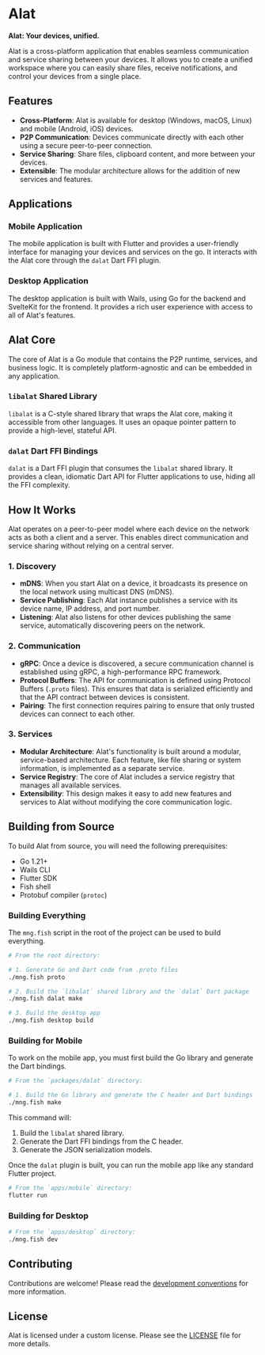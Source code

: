 # Alat

**Alat: Your devices, unified.**

Alat is a cross-platform application that enables seamless communication and service sharing between your devices. It allows you to create a unified workspace where you can easily share files, receive notifications, and control your devices from a single place.

## Features

*   **Cross-Platform**: Alat is available for desktop (Windows, macOS, Linux) and mobile (Android, iOS) devices.
*   **P2P Communication**: Devices communicate directly with each other using a secure peer-to-peer connection.
*   **Service Sharing**: Share files, clipboard content, and more between your devices.
*   **Extensible**: The modular architecture allows for the addition of new services and features.

## Applications

### Mobile Application

The mobile application is built with Flutter and provides a user-friendly interface for managing your devices and services on the go. It interacts with the Alat core through the `dalat` Dart FFI plugin.

### Desktop Application

The desktop application is built with Wails, using Go for the backend and SvelteKit for the frontend. It provides a rich user experience with access to all of Alat's features.

## Alat Core

The core of Alat is a Go module that contains the P2P runtime, services, and business logic. It is completely platform-agnostic and can be embedded in any application.

### `libalat` Shared Library

`libalat` is a C-style shared library that wraps the Alat core, making it accessible from other languages. It uses an opaque pointer pattern to provide a high-level, stateful API.

### `dalat` Dart FFI Bindings

`dalat` is a Dart FFI plugin that consumes the `libalat` shared library. It provides a clean, idiomatic Dart API for Flutter applications to use, hiding all the FFI complexity.

## How It Works

Alat operates on a peer-to-peer model where each device on the network acts as both a client and a server. This enables direct communication and service sharing without relying on a central server.

### 1. Discovery

-   **mDNS**: When you start Alat on a device, it broadcasts its presence on the local network using multicast DNS (mDNS).
-   **Service Publishing**: Each Alat instance publishes a service with its device name, IP address, and port number.
-   **Listening**: Alat also listens for other devices publishing the same service, automatically discovering peers on the network.

### 2. Communication

-   **gRPC**: Once a device is discovered, a secure communication channel is established using gRPC, a high-performance RPC framework.
-   **Protocol Buffers**: The API for communication is defined using Protocol Buffers (`.proto` files). This ensures that data is serialized efficiently and that the API contract between devices is consistent.
-   **Pairing**: The first connection requires pairing to ensure that only trusted devices can connect to each other.

### 3. Services

-   **Modular Architecture**: Alat's functionality is built around a modular, service-based architecture. Each feature, like file sharing or system information, is implemented as a separate service.
-   **Service Registry**: The core of Alat includes a service registry that manages all available services.
-   **Extensibility**: This design makes it easy to add new features and services to Alat without modifying the core communication logic.

## Building from Source

To build Alat from source, you will need the following prerequisites:

*   Go 1.21+
*   Wails CLI
*   Flutter SDK
*   Fish shell
*   Protobuf compiler (`protoc`)

### Building Everything

The `mng.fish` script in the root of the project can be used to build everything.

```bash
# From the root directory:

# 1. Generate Go and Dart code from .proto files
./mng.fish proto

# 2. Build the `libalat` shared library and the `dalat` Dart package
./mng.fish dalat make

# 3. Build the desktop app
./mng.fish desktop build
```

### Building for Mobile

To work on the mobile app, you must first build the Go library and generate the Dart bindings.

```bash
# From the `packages/dalat` directory:

# 1. Build the Go library and generate the C header and Dart bindings
./mng.fish make
```

This command will:

1.  Build the `libalat` shared library.
2.  Generate the Dart FFI bindings from the C header.
3.  Generate the JSON serialization models.

Once the `dalat` plugin is built, you can run the mobile app like any standard Flutter project.

```bash
# From the `apps/mobile` directory:
flutter run
```

### Building for Desktop

```bash
# From the `apps/desktop` directory:
./mng.fish dev
```

## Contributing

Contributions are welcome! Please read the [development conventions](GEMINI.md#development-conventions) for more information.

## License

Alat is licensed under a custom license. Please see the [LICENSE](LICENSE) file for more details.
